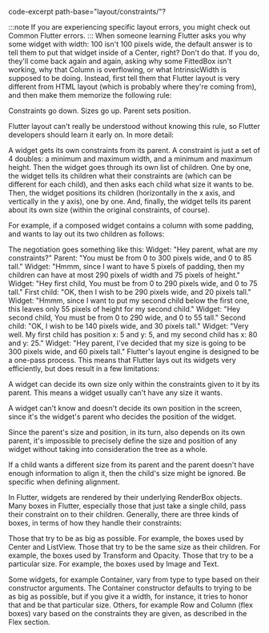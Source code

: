 code-excerpt path-base="layout/constraints/"?

:::note
If you are experiencing specific layout errors,
you might check out Common Flutter errors.
:::
When someone learning Flutter asks you why some widget
with width: 100 isn't 100 pixels wide,
the default answer is to tell them to put that widget
inside of a Center, right?
Don't do that.
If you do, they'll come back again and again,
asking why some FittedBox isn't working,
why that Column is overflowing, or what
IntrinsicWidth is supposed to be doing.
Instead, first tell them that Flutter layout is very different
from HTML layout (which is probably where they're coming from),
and then make them memorize the following rule:

Constraints go down. Sizes go up. Parent sets position.

Flutter layout can't really be understood without knowing
this rule, so Flutter developers should learn it early on.
In more detail:

A widget gets its own constraints from its parent.
  A constraint is just a set of 4 doubles:
  a minimum and maximum width, and a minimum and maximum height.
Then the widget goes through its own list of children.
  One by one, the widget tells its children what their
  constraints are (which can be different for each child),
  and then asks each child what size it wants to be.
Then, the widget positions its children
  (horizontally in the x axis, and vertically in the y axis),
  one by one.
And, finally, the widget tells its parent about its own size
  (within the original constraints, of course).

For example, if a composed widget contains a column
with some padding, and wants to lay out its two children
as follows:

The negotiation goes something like this:
Widget: "Hey parent, what are my constraints?"
Parent: "You must be from 0 to 300 pixels wide,
   and 0 to 85 tall."
Widget: "Hmmm, since I want to have 5 pixels of padding,
   then my children can have at most 290 pixels of width
   and 75 pixels of height."
Widget: "Hey first child, You must be from 0 to 290
   pixels wide, and 0 to 75 tall."
First child: "OK, then I wish to be 290 pixels wide,
   and 20 pixels tall."
Widget: "Hmmm, since I want to put my second child below the
   first one, this leaves only 55 pixels of height for
   my second child."
Widget: "Hey second child, You must be from 0 to 290 wide,
   and 0 to 55 tall."
Second child: "OK, I wish to be 140 pixels wide,
   and 30 pixels tall."
Widget: "Very well. My first child has position x: 5 and y: 5,
   and my second child has x: 80 and y: 25."
Widget: "Hey parent, I've decided that my size is going to be 300
   pixels wide, and 60 pixels tall."
Flutter's layout engine is designed to be a one-pass process.
This means that Flutter lays out its widgets very efficiently,
but does result in a few limitations:


A widget can decide its own size only within the
  constraints given to it by its parent.
  This means a widget usually
  can't have any size it wants.


A widget can't know and doesn't decide its own position
  in the screen, since it's the widget's parent who decides
  the position of the widget.


Since the parent's size and position, in its turn,
  also depends on its own parent, it's impossible to
  precisely define the size and position of any widget
  without taking into consideration the tree as a whole.


If a child wants a different size from its parent and
  the parent doesn't have enough information to align it,
  then the child's size might be ignored.
  Be specific when defining alignment.


In Flutter, widgets are rendered by their underlying
RenderBox objects. Many boxes in Flutter,
especially those that just take a single child,
pass their constraint on to their children.
Generally, there are three kinds of boxes,
in terms of how they handle their constraints:

Those that try to be as big as possible.
  For example, the boxes used by Center and
  ListView.
Those that try to be the same size as their children.
  For example, the boxes used by Transform and
  Opacity.
Those that try to be a particular size.
  For example, the boxes used by Image and
  Text.

Some widgets, for example Container,
vary from type to type based on their constructor arguments.
The Container constructor defaults
to trying to be as big as possible, but if you give it a width,
for instance, it tries to honor that and be that particular size.
Others, for example Row and Column (flex boxes)
vary based on the constraints they are given,
as described in the Flex section.
